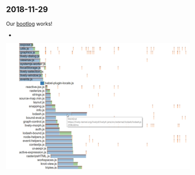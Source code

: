 ## 2018-11-29


Our [bootlog](browse://demos/visualizations/bootlog.md) works!

- 

![](181129_bootlog.png)

